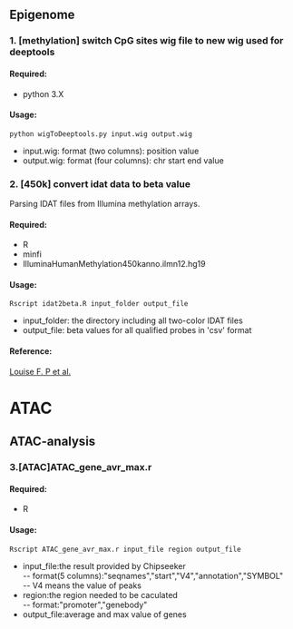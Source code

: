 ## Epigenome

### 1. [methylation] switch CpG sites wig file to new wig used for deeptools
#### Required:
* python 3.X

#### Usage:
```
python wigToDeeptools.py input.wig output.wig
```
* input.wig: format (two columns): position  value
* output.wig: format (four columns): chr    start   end value

### 2. [450k] convert idat data to beta value
Parsing IDAT files from Illumina methylation arrays.
#### Required:
* R
* minfi
* IlluminaHumanMethylation450kanno.ilmn12.hg19

#### Usage:
```
Rscript idat2beta.R input_folder output_file
```
* input_folder: the directory including all two-color IDAT files 
* output_file: beta values for all qualified probes in 'csv' format
#### Reference:
[Louise F. P et al.](https://www.ncbi.nlm.nih.gov/pmc/articles/PMC6332695/)

# ATAC
## ATAC-analysis

### 3.[ATAC]ATAC_gene_avr_max.r
#### Required: 
* R 

#### Usage:
```
Rscript ATAC_gene_avr_max.r input_file region output_file
```
* input_file:the result provided by Chipseeker  
-- format(5 columns):"seqnames","start","V4","annotation","SYMBOL"  
-- V4 means the value of peaks  
* region:the region needed to be caculated  
-- format:"promoter","genebody"  
* output_file:average and max value of genes  

